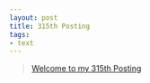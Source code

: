 ```yaml
---
layout: post
title: 315th Posting
tags: 
- text
---
```


> [Welcome to my 315th Posting](https://janghan-kor.tistory.com/1287)
